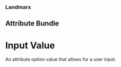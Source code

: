 ### Landmarx
## Attribute Bundle
# Input Value
An attribute option value that allows for a user input.
